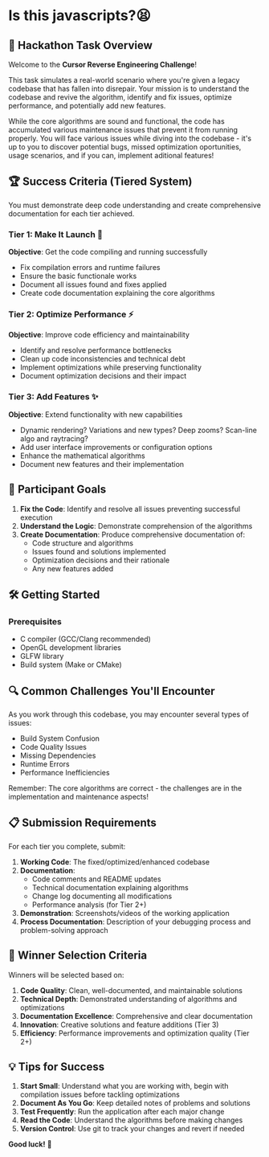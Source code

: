 # Is this javascripts?😫

## 🎯 Hackathon Task Overview

Welcome to the **Cursor Reverse Engineering Challenge**! 

This task simulates a real-world scenario where you're given a legacy codebase that has fallen into disrepair. Your mission is to understand the codebase and revive the algorithm, identify and fix issues, optimize performance, and potentially add new features.

While the core algorithms are sound and functional, the code has accumulated various maintenance issues that prevent it from running properly. You will face various issues while diving into the codebase - it's up to you to discover potential bugs, missed optimization oportunities, usage scenarios, and if you can, implement aditional features!

## 🏆 Success Criteria (Tiered System)

You must demonstrate deep code understanding and create comprehensive documentation for each tier achieved.

### Tier 1: Make It Launch 🚀
**Objective**: Get the code compiling and running successfully
- Fix compilation errors and runtime failures
- Ensure the basic functionale works
- Document all issues found and fixes applied
- Create code documentation explaining the core algorithms

### Tier 2: Optimize Performance ⚡️
**Objective**: Improve code efficiency and maintainability
- Identify and resolve performance bottlenecks
- Clean up code inconsistencies and technical debt
- Implement optimizations while preserving functionality
- Document optimization decisions and their impact

### Tier 3: Add Features ✨
**Objective**: Extend functionality with new capabilities
- Dynamic rendering? Variations and new types? Deep zooms? Scan-line algo and raytracing?
- Add user interface improvements or configuration options
- Enhance the mathematical algorithms
- Document new features and their implementation

## 🎯 Participant Goals

1. **Fix the Code**: Identify and resolve all issues preventing successful execution
2. **Understand the Logic**: Demonstrate comprehension of the algorithms
3. **Create Documentation**: Produce comprehensive documentation of:
   - Code structure and algorithms
   - Issues found and solutions implemented
   - Optimization decisions and their rationale
   - Any new features added

## 🛠 Getting Started

### Prerequisites
- C compiler (GCC/Clang recommended)
- OpenGL development libraries
- GLFW library
- Build system (Make or CMake)

## 🔍 Common Challenges You'll Encounter

As you work through this codebase, you may encounter several types of issues:

- Build System Confusion
- Code Quality Issues
- Missing Dependencies
- Runtime Errors
- Performance Inefficiencies

Remember: The core algorithms are correct - the challenges are in the implementation and maintenance aspects!

## 📋 Submission Requirements

For each tier you complete, submit:

1. **Working Code**: The fixed/optimized/enhanced codebase
2. **Documentation**:
   - Code comments and README updates
   - Technical documentation explaining algorithms
   - Change log documenting all modifications
   - Performance analysis (for Tier 2+)
3. **Demonstration**: Screenshots/videos of the working application
4. **Process Documentation**: Description of your debugging process and problem-solving approach

## 🏅 Winner Selection Criteria

Winners will be selected based on:

1. **Code Quality**: Clean, well-documented, and maintainable solutions
2. **Technical Depth**: Demonstrated understanding of algorithms and optimizations
3. **Documentation Excellence**: Comprehensive and clear documentation
4. **Innovation**: Creative solutions and feature additions (Tier 3)
5. **Efficiency**: Performance improvements and optimization quality (Tier 2+)

## 💡 Tips for Success

1. **Start Small**: Understand what you are working with, begin with compilation issues before tackling optimizations
2. **Document As You Go**: Keep detailed notes of problems and solutions
3. **Test Frequently**: Run the application after each major change
4. **Read the Code**: Understand the algorithms before making changes
5. **Version Control**: Use git to track your changes and revert if needed

**Good luck!** 🌌